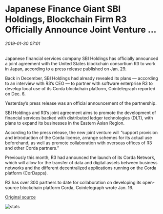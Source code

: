 # Japanese Finance Giant SBI Holdings, Blockchain Firm R3 Officially Announce Joint Venture ...

###### 2019-01-30 07:01

Japanese financial services company SBI Holdings has officially announced a joint agreement with the United States blockchain consortium R3 to work in Japan, according to a press release published on Jan. 29.

Back in December, SBI Holdings had already revealed its plans — according to an interview with R3’s CEO — to partner with software enterprise R3 to develop local use of its Corda blockchain platform, Cointelegraph reported on Dec. 6.

Yesterday’s press release was an official announcement of the partnership.

SBI Holdings and R3’s joint agreement aims to promote the development of financial services backed with distributed ledger technologies (DLT), with plans to expand its businesses in the Eastern Asian Region.

According to the press release, the new joint venture will “support provision and introduction of the Corda license, arrange schemes for its actual use beforehand, as well as promote collaboration with overseas offices of R3 and other Corda partners.”

Previously this month, R3 had announced the launch of its Corda Network, which will allow for the transfer of data and digital assets between business networks and the different decentralized applications running on the Corda platform (CorDapps).

R3 has over 300 partners to date for collaboration on developing its open-source blockchain platform Corda, Cointelegraph wrote Jan. 16.

[Original source](https://cointelegraph.com/news/japanese-finance-giant-sbi-holdings-blockchain-firm-r3-officially-announce-joint-venture)

![stats](https://c.statcounter.com/11760860/0/a89fa40b/1/ "stats")